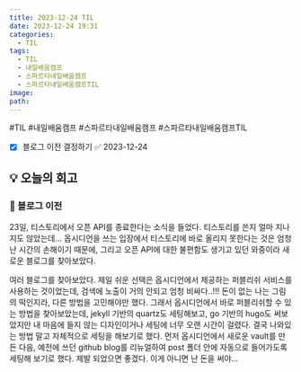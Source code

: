 ```yaml
---
title: 2023-12-24 TIL
date: 2023-12-24 19:31
categories:
  - TIL
tags:
  - TIL
  - 내일배움캠프
  - 스파르타내일배움캠프
  - 스파르타내일배움캠프TIL
image: 
path:
---
```

#TIL #내일배움캠프 #스파르타내일배움캠프 #스파르타내일배움캠프TIL 

- [x] 블로그 이전 결정하기 ✅ 2023-12-24

## 💡 오늘의 회고
### 👀 블로그 이전
23일, 티스토리에서 오픈 API를 종료한다는 소식을 들었다. 티스토리를 쓴지 얼마 지나지도 않았는데...
옵시디언을 쓰는 입장에서 티스토리에 바로 올리지 못한다는 것은 엄청난 시간의 손해이기 때문에, 그리고 오픈 API에 대한 불편함도 생기고 있던 와중이라 새로운 블로그를 찾아보았다.

여러 블로그를 찾아보았다. 제일 쉬운 선택은 옵시디언에서 제공하는 퍼블리쉬 서비스를 사용하는 것이었는데, 검색에 노출이 거의 안되고 엄청 비싸다..!!! 돈이 없는 나는 그림의 떡인지라, 다른 방법을 고민해야만 했다. 그래서 옵시디언에서 바로 퍼블리쉬할 수 있는 방법을 찾아보았는데, jekyll 기반의 quartz도 세팅해보고, go 기반의 hugo도 써보았지만 내 마음에 들지 않는 디자인이거나 세팅에 너무 오랜 시간이 걸렸다. 결국 나와있는 방법 말고 자체적으로 세팅을 해보기로 했다. 먼저 옵시디언에서 새로운 vault를 만든 다음, 예전에 쓰던 github blog를 리뉴얼하여 post 폴더 안에 자동으로 들어가도록 세팅해 보기로 했다. 제발 되었으면 좋겠다. 이게 아니면 난 돈을 써야...

